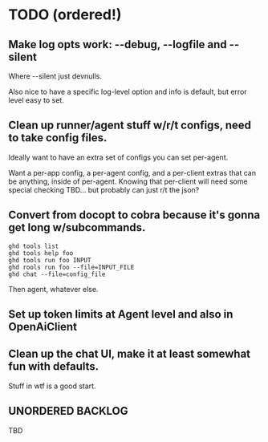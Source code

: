 # TODO (ordered!)

## Make log opts work: --debug, --logfile and --silent

Where --silent just devnulls.

Also nice to have a specific log-level option and info is default, but error
level easy to set.

## Clean up runner/agent stuff w/r/t configs, need to take config files.

Ideally want to have an extra set of configs you can set per-agent.

Want a per-app config, a per-agent config, and a per-client extras that can
be anything, inside of per-agent.  Knowing that per-client will need some
special checking TBD... but probably can just r/t the json?

## Convert from docopt to cobra because it's gonna get long w/subcommands.

    ghd tools list
    ghd tools help foo
    ghd tools run foo INPUT
    ghd rools run foo --file=INPUT_FILE
    ghd chat --file=config_file

Then agent, whatever else.

## Set up token limits at Agent level and also in OpenAiClient

## Clean up the chat UI, make it at least somewhat fun with defaults.

Stuff in wtf is a good start.

## UNORDERED BACKLOG

TBD

